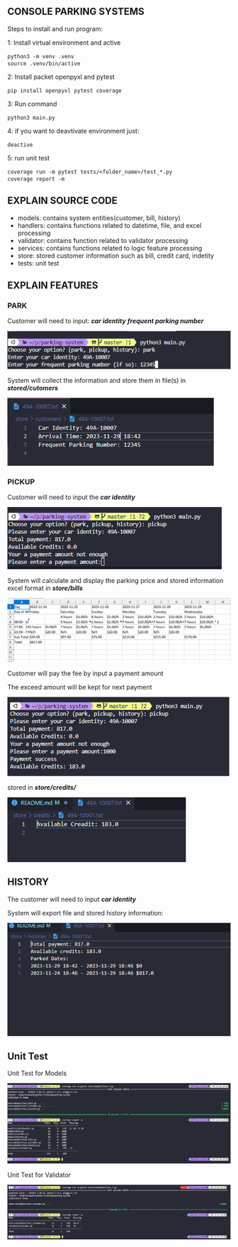 ## CONSOLE PARKING SYSTEMS

Steps to install and run program: <br>

1: Install virtual environment and active

    python3 -m venv .venv
    source .venv/bin/active

2: Install packet openpyxl and pytest

    pip install openpyxl pytest coverage

3: Run command

    python3 main.py

4: if you want to deavtivate environment just:

    deactive

5: run unit test

    coverage run -m pytest tests/<folder_name>/test_*.py
    coverage report -m

## EXPLAIN SOURCE CODE

<ul>
    <li>models: contains system entities(customer, bill, history)</li>
    <li>handlers: contains functions related to datetime, file, and excel processing</li>
    <li>validator: contains function related to validator processing</li>
    <li>services: contains functions related to logic feature processing</li>
    <li>store: stored customer information such as bill, credit card, indetity </li>
    <li>tests: unit test </li>
</ul>

## EXPLAIN FEATURES

### PARK

Customer will need to input: **_car identity_** **_frequent parking number_**

![Alt text](image_readme/image.png)

System will collect the information and store them in file(s) in **_stored/cutomers_**

![Alt text](image_readme/image-1.png)

### PICKUP

Customer will need to input the **_car identity_**

![Alt text](image_readme/image-2.png)

System will calculate and display the parking price and stored information excel format in **_store/bills_**

![Alt text](image_readme/image-3.png)

Customer will pay the fee by input a payment amount

The exceed amount will be kept for next payment

![Alt text](image_readme/image-4.png)

stored in **_store/credits/_**

![Alt text](image_readme/image-5.png)

## HISTORY

The customer will need to input **_car identity_**

System will export file and stored history information:

![Alt text](image_readme/image-6.png)

## Unit Test

Unit Test for Models

![Alt text](image_readme/image_test_model.png)

Unit Test for Validator

![Alt text](image_readme/image_test_validto.png)
